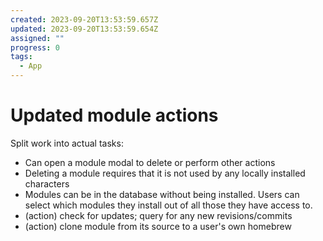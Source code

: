 ```yaml
---
created: 2023-09-20T13:53:59.657Z
updated: 2023-09-20T13:53:59.654Z
assigned: ""
progress: 0
tags:
  - App
---
```


# Updated module actions

Split work into actual tasks:
- Can open a module modal to delete or perform other actions
- Deleting a module requires that it is not used by any locally installed characters
- Modules can be in the database without being installed. Users can select which modules they install out of all those they have access to.
- (action) check for updates; query for any new revisions/commits
- (action) clone module from its source to a user's own homebrew
